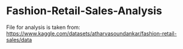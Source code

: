 # Fashion-Retail-Sales-Analysis
File for analysis is taken from: https://www.kaggle.com/datasets/atharvasoundankar/fashion-retail-sales/data
